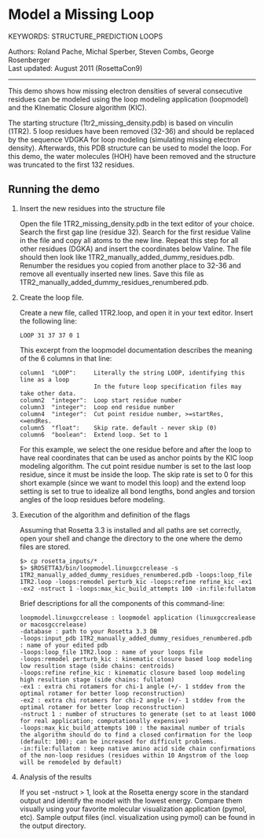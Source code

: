 Model a Missing Loop
====================

KEYWORDS: STRUCTURE_PREDICTION LOOPS

Authors: Roland Pache, Michal Sperber, Steven Combs, George Rosenberger  
Last updated: August 2011 (RosettaCon9)

---

This demo shows how missing electron densities of several consecutive residues 
can be modeled using the loop modeling application (loopmodel) and the 
KInematic Closure algorithm (KIC).

The starting structure (1tr2_missing_density.pdb) is based on vinculin (1TR2). 
5 loop residues have been removed (32-36) and should be replaced by the 
sequence VDGKA for loop modeling (simulating missing electron density). 
Afterwards, this PDB structure can be used to model the loop. For this demo, 
the water molecules (HOH) have been removed and the structure was truncated to 
the first 132 residues.

Running the demo
----------------

1.  Insert the new residues into the structure file

    Open the file 1TR2_missing_density.pdb in the text editor of your choice. 
    Search the first gap line (residue 32). Search for the first residue Valine 
    in the file and copy all atoms to the new line. Repeat this step for all 
    other residues (DGKA) and insert the coordinates below Valine. The file 
    should then look like 1TR2_manually_added_dummy_residues.pdb.   Renumber 
    the residues you copied from another place to 32-36 and remove all 
    eventually inserted new lines. Save this file as 
    1TR2_manually_added_dummy_residues_renumbered.pdb.

2.  Create the loop file.

    Create a new file, called 1TR2.loop, and open it in your text editor. 
    Insert the following line:

        LOOP 31 37 37 0 1

    This excerpt from the loopmodel documentation describes the meaning of the 
    6 columns in that line:

        column1  "LOOP":     Literally the string LOOP, identifying this line as a loop
                             In the future loop specification files may take other data.
        column2  "integer":  Loop start residue number
        column3  "integer":  Loop end residue number
        column4  "integer":  Cut point residue number, >=startRes, <=endRes.
        column5  "float":    Skip rate. default - never skip (0)
        column6  "boolean":  Extend loop. Set to 1

    For this example, we select the one residue before and after the loop to 
    have real coordinates that can be used as anchor points by the KIC loop 
    modeling algorithm. The cut point residue number is set to the last loop 
    residue, since it must be inside the loop. The skip rate is set to 0 for 
    this short example (since we want to model this loop) and the extend loop 
    setting is set to true to idealize all bond lengths, bond angles and 
    torsion angles of the loop residues before modeling.

3.  Execution of the algorithm and definition of the flags

    Assuming that Rosetta 3.3 is installed and all paths are set correctly, 
    open your shell and change the directory to the one where the demo files 
    are stored.

		$> cp rosetta_inputs/* .  
    	$> $ROSETTA3/bin/loopmodel.linuxgccrelease -s 1TR2_manually_added_dummy_residues_renumbered.pdb -loops:loop_file 1TR2.loop -loops:remodel perturb_kic -loops:refine refine_kic -ex1 -ex2 -nstruct 1 -loops:max_kic_build_attempts 100 -in:file:fullatom

    Brief descriptions for all the components of this command-line:

        loopmodel.linuxgccrelease : loopmodel application (linuxgccrealease or macosgccrelease)
        -database : path to your Rosetta 3.3 DB
        -loops:input_pdb 1TR2_manually_added_dummy_residues_renumbered.pdb : name of your edited pdb
        -loops:loop_file 1TR2.loop : name of your loops file
        -loops:remodel perturb_kic : kinematic closure based loop modeling low resultion stage (side chains: centroids)
        -loops:refine refine_kic : kinematic closure based loop modeling high resultion stage (side chains: fullatom)
        -ex1 : extra chi rotamers for chi-1 angle (+/- 1 stddev from the optimal rotamer for better loop reconstruction)
        -ex2 : extra chi rotamers for chi-2 angle (+/- 1 stddev from the optimal rotamer for better loop reconstruction)
        -nstruct 1 : number of structures to generate (set to at least 1000 for real application; computationally expensive)
        -loops:max_kic_build_attempts 100 : the maximal number of trials the algorithm should do to find a closed confirmation for the loop (default: 100); can be increased for difficult problems.
        -in:file:fullatom : keep native amino acid side chain confirmations of the non-loop residues (residues within 10 Angstrom of the loop will be remodeled by default)

4.  Analysis of the results

    If you set -nstruct > 1, look at the Rosetta energy score in the standard 
    output and identify the model with the lowest energy. Compare them visually 
    using your favorite molecular visualization application (pymol, etc).
    Sample output files (incl. visualization using pymol) can be found in the 
    output directory.
    
